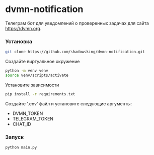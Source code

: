 # dvmn-notification

Телеграм бот для уведомлений о проверенных задачах для сайта https://dvmn.org.

### Установка

```bash
git clone https://github.com/shadowsking/dvmn-notification.git
```

Создайте виртуальное окружение

```bash
python -m venv venv
source venv/scripts/activate
```

Установите зависимости
```bash
pip install -r requirements.txt
```

Создайте '.env' файл и установите следующие аргументы:
- DVMN_TOKEN
- TELEGRAM_TOKEN
- CHAT_ID


### Запуск
```bash
python main.py
```
